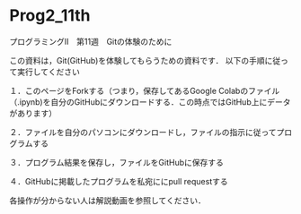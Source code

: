 # Prog2_11th
プログラミングⅡ　第11週　Gitの体験のために

この資料は，Git(GitHub)を体験してもらうための資料です．
以下の手順に従って実行してください

１．このページをForkする（つまり，保存してあるGoogle Colabのファイル（.ipynb)を自分のGitHubにダウンロードする．この時点ではGitHub上にデータがあります）

２．ファイルを自分のパソコンにダウンロードし，ファイルの指示に従ってプログラムする

３．プログラム結果を保存し，ファイルをGitHubに保存する

４．GitHubに掲載したプログラムを私宛ににpull requestする

各操作が分からない人は解説動画を参照してください．
